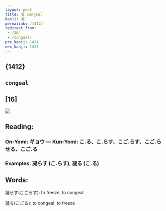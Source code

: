 ```yaml
---
layout: post
title: 凝 congeal
kanji: 凝
permalink: /1412/
redirect_from:
 - /凝/
 - /congeal/
pre_kanji: 1411
nex_kanji: 1413
---
```


## {1412}

## `congeal`

## [16]

<div class="stroke"><img src="E5879D.png" /></div>

## Reading:

### On-Yomi: ギョウ &mdash; Kun-Yomi: こ.る、こ.らす、こご.らす、こご.らせる、こご.る

### Examples: 凝らす (こ.らす), 凝る (こ.る)

## Words:

凝らす(こごらす): to freeze, to congeal

凝る(こごる): to congeal, to freeze
